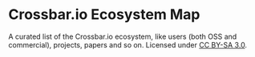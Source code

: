 # Crossbar.io Ecosystem Map

A curated list of the Crossbar.io ecosystem, like users (both OSS and commercial), projects, papers and so on. Licensed under [CC BY-SA 3.0](https://creativecommons.org/licenses/by-sa/3.0/).
